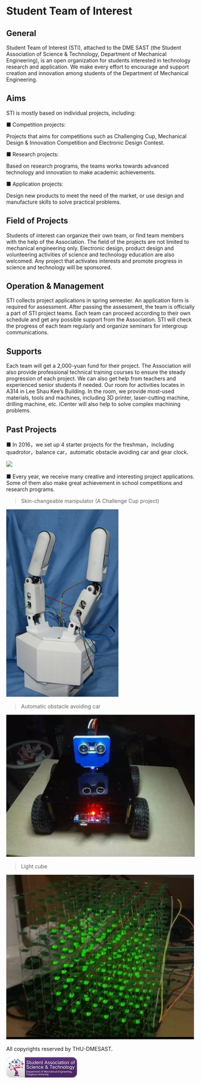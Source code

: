 Student Team of Interest
========================
General
------------------------
Student Team of Interest (STI), attached to the DME SAST (the Student Association of Science & Technology, Department of Mechanical Engineering), is an open organization for students interested in technology research and application. We make every effort to encourage and support creation and innovation among students of the Department of Mechanical Engineering.

Aims
------------------------
STI is mostly based on individual projects, including: 

■	Competition projects:

Projects that aims for competitions such as Challenging Cup, Mechanical Design & Innovation Competition and Electronic Design Contest. 

■	Research projects:

Based on research programs, the teams works towards advanced technology and innovation to make academic achievements. 

■	Application projects: 

Design new products to meet the need of the market, or use design and manufacture skills to solve practical problems.

Field of Projects
------------------------
Students of interest can organize their own team, or find team members with the help of the Association. The field of the projects are not limited to mechanical engineering only. Electronic design, product design and volunteering activities of science and technology education are also welcomed. Any project that activates interests and promote progress in science and technology will be sponsored.

Operation & Management
------------------------
STI collects project applications in spring semester. An application form is required for assessment. After passing the assessment, the team is officially a part of STI project teams. Each team can proceed according to their own schedule and get any possible support from the Association. STI will check the progress of each team regularly and organize seminars for intergroup communications.

Supports
------------------------
Each team will get a 2,000-yuan fund for their project. The Association will also provide professional technical training courses to ensure the steady progression of each project. We can also get help from teachers and experienced senior students if needed. Our room for activities locates in A314 in Lee Shau Kee’s Building. In the room, we provide most-used materials, tools and machines, including 3D printer, laser-cutting machine, drilling machine, etc. iCenter will also help to solve complex machining problems.

Past Projects
------------------------
 ■	In 2016，we set up 4 starter projects for the freshman，including quadrotor，balance car，automatic obstacle avoiding car and gear clock.

![](media/STI_poster_2016.png)

 ■	Every year, we receive many creative and interesting project applications. Some of them also make great achievement in school competitions and research programs.

>   Skin-changeable manipulator (A Challenge Cup project)

![](media/STI_project_skin_changeable_manipulator.png)

>   Automatic obstacle avoiding car

![](media/STI_project_AGV.png)

>   Light cube

![](media/STI_project_light_cube.png)

All copyrights reserved by THU-DMESAST.

![](media/THU_DMESAST_logo_buttonstyle_purple.png)
